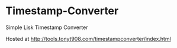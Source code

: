 # Timestamp-Converter

Simple Lisk Timestamp Converter

Hosted at http://tools.tonyt908.com/timestampconverter/index.html

